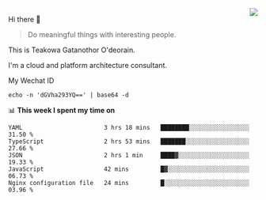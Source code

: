 <img align="right" src="https://github-readme-stats.vercel.app/api?username=Teakowa&show_icons=true&icon_color=2f80ed&text_color=718096&bg_color=ffffff&hide_title=true" />

Hi there 👋

> Do meaningful things with interesting people.

This is Teakowa Gatanothor O'deorain.

I'm a cloud and platform architecture consultant.

My Wechat ID

```
echo -n 'dGVha293YQ==' | base64 -d
```

📊 **This week I spent my time on**
<!--START_SECTION:waka-->
```text
YAML                       3 hrs 18 mins   ████████░░░░░░░░░░░░░░░░░   31.50 % 
TypeScript                 2 hrs 53 mins   ███████░░░░░░░░░░░░░░░░░░   27.66 % 
JSON                       2 hrs 1 min     ████▓░░░░░░░░░░░░░░░░░░░░   19.33 % 
JavaScript                 42 mins         █▓░░░░░░░░░░░░░░░░░░░░░░░   06.73 % 
Nginx configuration file   24 mins         █░░░░░░░░░░░░░░░░░░░░░░░░   03.96 % 
```
<!--END_SECTION:waka-->

